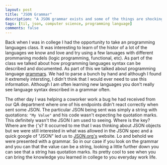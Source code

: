 ```yaml
---
layout: post
title: "JSON Grammar"
description: "A JSON grammar exists and some of the things are shocking"
tags: [til, json, computer science, programming language]
comments: false
---
```


Back when I was in college I had the opportunity to take an programming languages class. It was interesting to learn of the histor of a lot of the languages we know and love and try using a few lanuages with different prommaning models (logic programming, functional, etc). As part of the class we talked about how programming languages syntax can be described and documented. As part of this we talked about programming language [grammars](https://en.wikipedia.org/wiki/Syntax_(programming_languages)#Syntax_definition). We had to parse a bunch by hand and although I found it extremely intersting, I didn't think that I would ever need to use this information. Although I am often learning new languages you don't really see language syntax described in a grammar often. 

The other day I was helping a coworker work a bug he had received from our QA department where one of his endpoints didn't react correctly when sent some JSON. The particular JSON being sent was simply a string with quotations: `"My Value"` and his code wasn't expecting he quotation marks. This definitely wasn't the JSON I am used to seeing. Where is the key? Where are the `{`'s? It occurred to me that I was thinking about JSON objects but we were still interested in what was allowed in the JSON spec and a quick google of "JSON" led us to [JSON.org's](http://www.json.org/) website. Lo and behold we were presented with a grammar. So in our case if you look on the grammar and you can that the value can be a string, looking a little further down you can see that a string has quotation marks. Its pretty cool to see when you can bring the knowledge you learned in college to you everyday work life. 